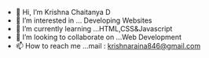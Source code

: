 - 👋 Hi, I’m Krishna Chaitanya D
- 👀 I’m interested in ... Developing Websites
- 🌱 I’m currently learning ...HTML,CSS&Javascript
- 💞️ I’m looking to collaborate on ...Web Development
- 📫 How to reach me ...mail : krishnaraina846@gmail.com


